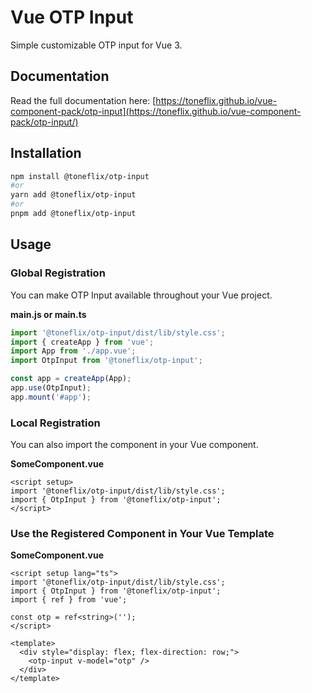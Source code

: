 # Vue OTP Input

Simple customizable OTP input for Vue 3.

## Documentation

Read the full documentation here: [https://toneflix.github.io/vue-component-pack/otp-input](https://toneflix.github.io/vue-component-pack/otp-input/)

## Installation

```bash
npm install @toneflix/otp-input
#or
yarn add @toneflix/otp-input
#or
pnpm add @toneflix/otp-input
```

## Usage

### Global Registration

You can make OTP Input available throughout your Vue project.

**main.js or main.ts**

```js
import '@toneflix/otp-input/dist/lib/style.css';
import { createApp } from 'vue';
import App from './app.vue';
import OtpInput from '@toneflix/otp-input';

const app = createApp(App);
app.use(OtpInput);
app.mount('#app');
```

### Local Registration

You can also import the component in your Vue component.

**SomeComponent.vue**

```vue
<script setup>
import '@toneflix/otp-input/dist/lib/style.css';
import { OtpInput } from '@toneflix/otp-input';
</script>
```

### Use the Registered Component in Your Vue Template

**SomeComponent.vue**

```vue
<script setup lang="ts">
import '@toneflix/otp-input/dist/lib/style.css';
import { OtpInput } from '@toneflix/otp-input';
import { ref } from 'vue';

const otp = ref<string>('');
</script>

<template>
  <div style="display: flex; flex-direction: row;">
    <otp-input v-model="otp" />
  </div>
</template>
```

